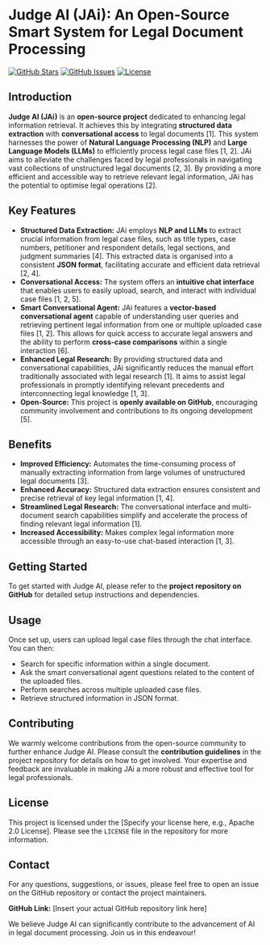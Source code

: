 # Judge AI (JAi): An Open-Source Smart System for Legal Document Processing

[![GitHub Stars](https://img.shields.io/github/stars/aimonitors25/machine-generated-text-detection.svg?style=social&label=Stars)](https://github.com/aimonitors25/machine-generated-text-detection)
[![GitHub Issues](https://img.shields.io/github/issues/aimonitors25/machine-generated-text-detection)](https://github.com/aimonitors25/machine-generated-text-detection/issues)
[![License](https://img.shields.io/github/license/aimonitors25/machine-generated-text-detection)](https://github.com/aimonitors25/machine-generated-text-detection/blob/main/LICENSE)

## Introduction

**Judge AI (JAi)** is an **open-source project** dedicated to enhancing legal information retrieval. It achieves this by integrating **structured data extraction** with **conversational access** to legal documents [1]. This system harnesses the power of **Natural Language Processing (NLP)** and **Large Language Models (LLMs)** to efficiently process legal case files [1, 2]. JAi aims to alleviate the challenges faced by legal professionals in navigating vast collections of unstructured legal documents [2, 3]. By providing a more efficient and accessible way to retrieve relevant legal information, JAi has the potential to optimise legal operations [2].

## Key Features

*   **Structured Data Extraction:** JAi employs **NLP and LLMs** to extract crucial information from legal case files, such as title types, case numbers, petitioner and respondent details, legal sections, and judgment summaries [4]. This extracted data is organised into a consistent **JSON format**, facilitating accurate and efficient data retrieval [2, 4].
*   **Conversational Access:** The system offers an **intuitive chat interface** that enables users to easily upload, search, and interact with individual case files [1, 2, 5].
*   **Smart Conversational Agent:** JAi features a **vector-based conversational agent** capable of understanding user queries and retrieving pertinent legal information from one or multiple uploaded case files [1, 2]. This allows for quick access to accurate legal answers and the ability to perform **cross-case comparisons** within a single interaction [6].
*   **Enhanced Legal Research:** By providing structured data and conversational capabilities, JAi significantly reduces the manual effort traditionally associated with legal research [1]. It aims to assist legal professionals in promptly identifying relevant precedents and interconnecting legal knowledge [1, 3].
*   **Open-Source:** This project is **openly available on GitHub**, encouraging community involvement and contributions to its ongoing development [5].

## Benefits

*   **Improved Efficiency:** Automates the time-consuming process of manually extracting information from large volumes of unstructured legal documents [3].
*   **Enhanced Accuracy:** Structured data extraction ensures consistent and precise retrieval of key legal information [1, 4].
*   **Streamlined Legal Research:** The conversational interface and multi-document search capabilities simplify and accelerate the process of finding relevant legal information [1].
*   **Increased Accessibility:** Makes complex legal information more accessible through an easy-to-use chat-based interaction [1, 3].

## Getting Started

To get started with Judge AI, please refer to the **project repository on GitHub** for detailed setup instructions and dependencies.

## Usage

Once set up, users can upload legal case files through the chat interface. You can then:

*   Search for specific information within a single document.
*   Ask the smart conversational agent questions related to the content of the uploaded files.
*   Perform searches across multiple uploaded case files.
*   Retrieve structured information in JSON format.

## Contributing

We warmly welcome contributions from the open-source community to further enhance Judge AI. Please consult the **contribution guidelines** in the project repository for details on how to get involved. Your expertise and feedback are invaluable in making JAi a more robust and effective tool for legal professionals.

## License

This project is licensed under the [Specify your license here, e.g., Apache 2.0 License]. Please see the `LICENSE` file in the repository for more information.

## Contact

For any questions, suggestions, or issues, please feel free to open an issue on the GitHub repository or contact the project maintainers.

**GitHub Link:** [Insert your actual GitHub repository link here]

We believe Judge AI can significantly contribute to the advancement of AI in legal document processing. Join us in this endeavour!
